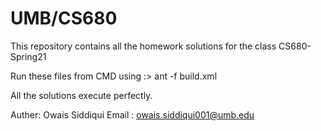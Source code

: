 # UMB/CS680
This repository contains all the homework solutions for the class CS680-Spring21

Run these files from CMD using :> ant -f build.xml

All the solutions execute perfectly.

Auther: Owais Siddiqui
Email : owais.siddiqui001@umb.edu
